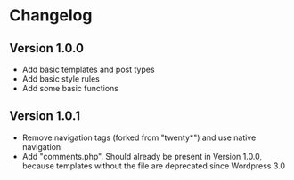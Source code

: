# Changelog #


## Version 1.0.0 ##

* Add basic templates and post types
* Add basic style rules
* Add some basic functions


## Version 1.0.1 ##

* Remove navigation tags (forked from "twenty*") and use native navigation
* Add "comments.php". Should already be present in Version 1.0.0, because
  templates without the file are deprecated since Wordpress 3.0
